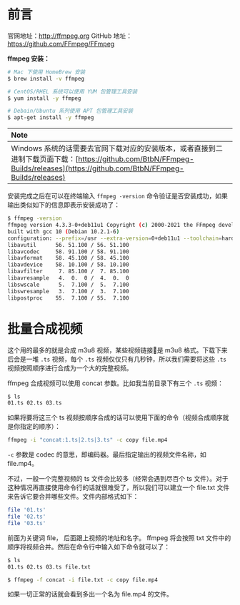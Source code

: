# 前言

官网地址：http://ffmpeg.org
GitHub 地址：https://github.com/FFmpeg/FFmpeg

**ffmpeg 安装：**

```bash
# Mac 下使用 HomeBrew 安装
$ brew install -v ffmpeg

# CentOS/RHEL 系统可以使用 YUM 包管理工具安装
$ yum install -y ffmpeg

# Debain/Ubuntu 系列使用 APT 包管理工具安装
$ apt-get install -y ffmpeg
```

|**Note**|
|:-------|
|Windows 系统的话需要去官网下载对应的安装版本，或者直接到二进制下载页面下载：[https://github.com/BtbN/FFmpeg-Builds/releases](https://github.com/BtbN/FFmpeg-Builds/releases)|


安装完成之后在可以在终端输入 `ffmpeg -version` 命令验证是否安装成功，如果输出类似如下的信息即表示安装成功了：

```bash
$ ffmpeg -version
ffmpeg version 4.3.3-0+deb11u1 Copyright (c) 2000-2021 the FFmpeg developers
built with gcc 10 (Debian 10.2.1-6)
configuration: --prefix=/usr --extra-version=0+deb11u1 --toolchain=hardened --libdir=/usr/lib/x86_64-linux-gnu --incdir=/usr/include/x86_64-linux-gnu --arch=amd64 --enable-gpl --disable-stripping --enable-avresample --disable-filter=resample --enable-gnutls --enable-ladspa --enable-libaom --enable-libass --enable-libbluray --enable-libbs2b --enable-libcaca --enable-libcdio --enable-libcodec2 --enable-libdav1d --enable-libflite --enable-libfontconfig --enable-libfreetype --enable-libfribidi --enable-libgme --enable-libgsm --enable-libjack --enable-libmp3lame --enable-libmysofa --enable-libopenjpeg --enable-libopenmpt --enable-libopus --enable-libpulse --enable-librabbitmq --enable-librsvg --enable-librubberband --enable-libshine --enable-libsnappy --enable-libsoxr --enable-libspeex --enable-libsrt --enable-libssh --enable-libtheora --enable-libtwolame --enable-libvidstab --enable-libvorbis --enable-libvpx --enable-libwavpack --enable-libwebp --enable-libx265 --enable-libxml2 --enable-libxvid --enable-libzmq --enable-libzvbi --enable-lv2 --enable-omx --enable-openal --enable-opencl --enable-opengl --enable-sdl2 --enable-pocketsphinx --enable-libmfx --enable-libdc1394 --enable-libdrm --enable-libiec61883 --enable-chromaprint --enable-frei0r --enable-libx264 --enable-shared
libavutil      56. 51.100 / 56. 51.100
libavcodec     58. 91.100 / 58. 91.100
libavformat    58. 45.100 / 58. 45.100
libavdevice    58. 10.100 / 58. 10.100
libavfilter     7. 85.100 /  7. 85.100
libavresample   4.  0.  0 /  4.  0.  0
libswscale      5.  7.100 /  5.  7.100
libswresample   3.  7.100 /  3.  7.100
libpostproc    55.  7.100 / 55.  7.100
```


# 批量合成视频 

这个用的最多的就是合成 m3u8 视频，某些视频链接🔗是 m3u8 格式。下载下来后会是一堆 `.ts` 视频，每个 `.ts` 视频仅仅只有几秒钟，所以我们需要将这些 `.ts` 视频按照顺序进行合成为一个大的完整视频。

ffmpeg 合成视频可以使用 concat 参数。比如我当前目录下有三个 `.ts` 视频：

```bash
$ ls
01.ts 02.ts 03.ts
```

如果将要将这三个 ts 视频按顺序合成的话可以使用下面的命令（视频合成顺序就是你指定的顺序）：

```bash
ffmpeg -i "concat:1.ts|2.ts|3.ts" -c copy file.mp4
```

`-c` 参数是 codec 的意思，即编码器。最后指定输出的视频文件名称，如 file.mp4。

不过，一般一个完整视频的 ts 文件会比较多（经常会遇到尽百个 ts 文件）。对于这种情况再直接使用命令行的话就很难受了，所以我们可以建立一个 file.txt 文件来告诉它要合并哪些文件。文件内部格式如下：

```bash
file '01.ts' 
file '02.ts' 
file '03.ts' 
```

前面为关键词 file， 后面跟上视频的地址和名字。 ffmpeg 将会按照 txt 文件中的顺序将视频合并。然后在命令行中输入如下命令就可以了：

```bash
$ ls
01.ts 02.ts 03.ts file.txt

$ ffmpeg -f concat -i file.txt -c copy file.mp4
```

如果一切正常的话就会看到多出一个名为 file.mp4 的文件。
